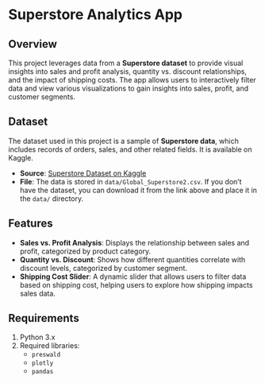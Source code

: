 
# Superstore Analytics App

## Overview

This project leverages data from a **Superstore dataset** to provide visual insights into sales and profit analysis, quantity vs. discount relationships, and the impact of shipping costs. The app allows users to interactively filter data and view various visualizations to gain insights into sales, profit, and customer segments.

## Dataset

The dataset used in this project is a sample of **Superstore data**, which includes records of orders, sales, and other related fields. It is available on Kaggle.

- **Source**: [Superstore Dataset on Kaggle](https://www.kaggle.com/datasets/apoorvaappz/global-super-store-dataset?resource=download)
- **File**: The data is stored in `data/Global_Superstore2.csv`. If you don’t have the dataset, you can download it from the link above and place it in the `data/` directory.

## Features

- **Sales vs. Profit Analysis**: Displays the relationship between sales and profit, categorized by product category.
- **Quantity vs. Discount**: Shows how different quantities correlate with discount levels, categorized by customer segment.
- **Shipping Cost Slider**: A dynamic slider that allows users to filter data based on shipping cost, helping users to explore how shipping impacts sales data.

## Requirements

1. Python 3.x
2. Required libraries:
    - `preswald`
    - `plotly`
    - `pandas`
